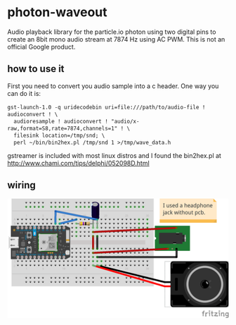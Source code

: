 # photon-waveout

Audio playback library for the particle.io photon using two digital pins to
create an 8bit mono audio stream at 7874 Hz using AC PWM. This is not an
official Google product.

## how to use it

First you need to convert you audio sample into a c header. One way you can do
it is:

```Shell
gst-launch-1.0 -q uridecodebin uri=file:///path/to/audio-file ! audioconvert ! \
  audioresample ! audioconvert ! "audio/x-raw,format=S8,rate=7874,channels=1" ! \
  filesink location=/tmp/snd; \
  perl ~/bin/bin2hex.pl /tmp/snd 1 >/tmp/wave_data.h
```

gstreamer is included with most linux distros and I found the bin2hex.pl at
http://www.chami.com/tips/delphi/052098D.html

## wiring

![wiring](waveout.png)

